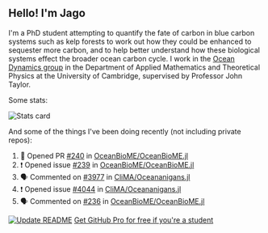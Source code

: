 ## Hello! I'm Jago

I'm a PhD student attempting to quantify the fate of carbon in blue carbon systems such as kelp forests to work out how they could be enhanced to sequester more carbon, and to help better understand how these biological systems effect the broader ocean carbon cycle. I work in the <a href="https://www.damtp.cam.ac.uk/user/jrt51/" class="emph">Ocean Dynamics group</a> in the Department of Applied Mathematics and Theoretical Physics at the University of Cambridge, supervised by Professor John Taylor.

Some stats:
<!--
![](https://raw.githubusercontent.com/jagoosw/jagoosw/main/profile-summary-card-output/nord_dark/0-profile-details.svg)
![](https://raw.githubusercontent.com/jagoosw/jagoosw/main/profile-summary-card-output/nord_dark/3-stats.svg)
![](https://raw.githubusercontent.com/jagoosw/jagoosw/main/profile-summary-card-output/nord_dark/4-productive-time.svg)
-->
![Stats card](https://github-readme-stats.vercel.app/api?username=jagoosw&count_private=true&show_icons=true&theme=transparent&hide_title=true&rank_icon=percentile&show=reviews)

And some of the things I've been doing recently (not including private repos):
<!--START_SECTION:activity-->
1. 💪 Opened PR [#240](https://github.com/OceanBioME/OceanBioME.jl/pull/240) in [OceanBioME/OceanBioME.jl](https://github.com/OceanBioME/OceanBioME.jl)
2. ❗ Opened issue [#239](https://github.com/OceanBioME/OceanBioME.jl/issues/239) in [OceanBioME/OceanBioME.jl](https://github.com/OceanBioME/OceanBioME.jl)
3. 🗣 Commented on [#3977](https://github.com/CliMA/Oceananigans.jl/pull/3977#issuecomment-2589380200) in [CliMA/Oceananigans.jl](https://github.com/CliMA/Oceananigans.jl)
4. ❗ Opened issue [#4044](https://github.com/CliMA/Oceananigans.jl/issues/4044) in [CliMA/Oceananigans.jl](https://github.com/CliMA/Oceananigans.jl)
5. 🗣 Commented on [#236](https://github.com/OceanBioME/OceanBioME.jl/pull/236#issuecomment-2589331155) in [OceanBioME/OceanBioME.jl](https://github.com/OceanBioME/OceanBioME.jl)
<!--END_SECTION:activity-->


[![Update README](https://github.com/jagoosw/jagoosw/actions/workflows/update-readme.yml/badge.svg)](https://github.com/jagoosw/jagoosw/actions/workflows/update-readme.yml)
[Get GitHub Pro for free if you're a student](https://education.github.com/pack)

